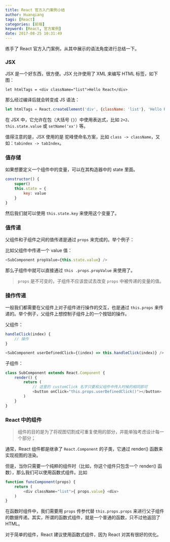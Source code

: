 ```yaml
---
title: React 官方入门案例小结
author: Huanqiang
tags: [React]
categories: [前端]
keyword: [React, 官方案例]
date: 2017-08-25 10:31:49
---
```


练手了 React 官方入门案例，从其中展示的语法角度进行总结一下。

### JSX

JSX 是一个好东西，很方便。JSX 允许使用了 XML 来编写 HTML 标签，如下图：

```
let htmlTags = <div className="list">Hello React</div>
```

那么经过编译后就会转变成 JS 语法：

```javascript
let htmlTags = React.createElement('div', {className: 'list'}, 'Hello React')
```

在 JSX 中，它允许在包（大括号 `{}`）中使用表达式，比如 `2+2`、`this.state.value` 或 `setName('xx')` 等。

<!-- more -->

值得注意的是，JSX 使用的是 驼峰使命名方案，比如 `class -> className`，又如：`tabindex -> tabIndex`。

### 值存储

如果想要定义一个组件中的变量，可以在其构造器中的 state 里面。

```javascript
constructor() {
	super()
	this.state = {
		key: value
	}
}
```

然后我们就可以使用 `this.state.key` 来使用这个变量了。

### 值传递

父组件和子组件之间的值传递是通过 `props` 来完成的。举个例子：

比如父组件中传递一个 value 值：

```javascript
<SubComponent propValue={this.state.value} />
```

那么子组件中就可以直接通过 `this .props.propValue` 来使用了。

> `props` 是不可变的，子组件不应该尝试去改变 `props` 中被传递的变量的值。

### 操作传递

一般我们都需要在父组件上对子组件进行操作的交互，也是通过 `this.props` 来传递的。举个例子，父组件上想控制子组件上的一个按钮的操作。

父组件：

```javascript
handleClick(index) {
	// 操作
}

<SubComponent userDefinedClick={(index) => this.handleClick(index)} />
```

子组件：

```javascript
class SubComponent extends React.Component {
	render() {
		return (
			// 这里的 customClick 名字只要和父组件中传入时候的相同即可
			<button onClick="this.props.userDefinedClick()"></button>
		)
	}
}
```

### React 中的组件

> 组件的目的是为了将视图切割成可重复使用的部分，并能单独考虑设计每一个部分；

通常，React 组件都是继承了 `React.Component` 的子类，它通过 render() 函数来实现视图的渲染。

但是，当你只需要一个纯粹的组件时（比如，你这个组件只包含一个 render() 函数），那么我们可以使用函数式组件。比如

```javascript
function funcComponent(props) {
	return (
		<div className="list">{ props.value} <div>
	)
}
```

在函数时组件中，我们需要用 `props` 传参代替 `this.props.props` 来进行父子组件的数据传递。其实，所谓的函数式组件，就是一个普通的函数，只不过他返回了 HTML。

对于简单的组件，React 建议使用函数式组件，因为 React 对其有很好的优化。